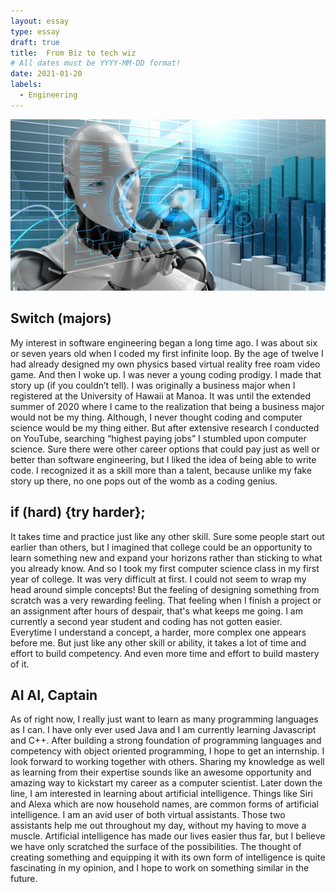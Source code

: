 ```yaml
---
layout: essay
type: essay
draft: true
title:  From Biz to tech wiz 
# All dates must be YYYY-MM-DD format!
date: 2021-01-20
labels:
  - Engineering
---
```


<img class="ui medium left floated image" src="../images/AI-image.jpg">

## Switch (majors)

My interest in software engineering began a long time ago. I was about six or seven years old when I coded my first infinite loop. By the age of twelve I had already designed my own physics based virtual reality free roam video game. And then I woke up. I was never a young coding prodigy. I made that story up (if you couldn’t tell). I was originally a business major when I registered at the University of Hawaii at Manoa. It was until the extended summer of 2020 where I came to the realization that being a business major would not be my thing. Although, I never thought coding and computer science would be my thing either. But after extensive research I conducted on YouTube, searching “highest paying jobs” I stumbled upon computer science. Sure there were other career options that could pay just as well or better than software engineering, but I liked the idea of being able to write code. I recognized it as a skill more than a talent, because unlike my fake story up there, no one pops out of the womb as a coding genius. 


## if (hard) {try harder};

It takes time and practice just like any other skill. Sure some people start out earlier than others, but I imagined that college could be an opportunity to learn something new and expand your horizons rather than sticking to what you already know. And so I took my first computer science class in my first year of college. It was very difficult at first. I could not seem to wrap my head around simple concepts! But the feeling of designing something from scratch was a very rewarding feeling. That feeling when I finish a project or an assignment after hours of despair, that's what keeps me going. I am currently a second year student and coding has not gotten easier. Everytime I understand a concept, a harder, more complex one appears before me. But just like any other skill or ability, it takes a lot of time and effort to build competency. And even more time and effort to build mastery of it.


## AI AI, Captain

As of right now, I really just want to learn as many programming languages as I can. I have only ever used Java and I am currently learning Javascript and C++. After building a strong foundation of programming languages and competency with object oriented programming, I hope to get an internship. I look forward to working together with others. Sharing my knowledge as well as learning from their expertise sounds like an awesome opportunity and amazing way to kickstart my career as a computer scientist. Later down the line, I am interested in learning about artificial intelligence. Things like Siri and Alexa which are now household names, are common forms of artificial intelligence. I am an avid user of both virtual assistants. Those two assistants help me out throughout my day, without my having to move a muscle. Artificial intelligence has made our lives easier thus far, but I believe we have only scratched the surface of the possibilities. The thought of creating something and equipping it with its own form of intelligence is quite fascinating in my opinion, and I hope to work on something similar in the future.



